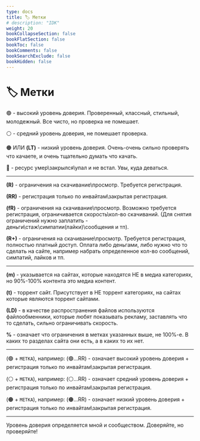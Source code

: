 ```yaml
---
type: docs
title: 🏷️ Метки
# description: "IDK"
weight: 20
bookCollapseSection: false
bookFlatSection: false
bookToc: false
bookComments: false
bookSearchExclude: false
bookHidden: false
---
```


# 🏷️ Метки

🟢 - высокий уровень доверия. Проверенный, классный, стильный, молодежный. Все чисто, но проверка не помешает.

⚪️ - средний уровень доверия, не помешает проверка.

🟠 ИЛИ **(LT)** - низкий уровень доверия. Очень-очень сильно проверять что качаете, и очень тщательно думать что качать.

🔴 - ресурс умер\закрылся\упал и не встал. Увы, куда деваться.

---

**(R)** - ограничения на скачивание\просмотр. Требуется регистрация.

**(RR)** - регистрация только по инвайтам\закрытая регистрация.

**(fR)** - ограничения на скачивание\просмотр. Возможно требуется регистрация, ограничивается скорость\кол-во скачиваний. (Для снятия ограничений нужно заплатить - деньги\стаж\симпатии(лайки)\сообщения и тп).

**(R+)** - ограничения на скачивание\просмотр. Требуется регистрация, полностью платный доступ. Оплата либо деньгами, либо нужно что то сделать на сайте, например набрать определенное кол-во сообщений, симпатий, лайков и тп.

---

**(m)** - указывается на сайтах, которые находятся НЕ в медиа категориях, но 90%-100% контента это медиа контент.

**(t)** - торрент сайт. Присутствует в НЕ торрент категориях, на сайтах которые являются торрент сайтами.

**(LD)** - в качестве распространения файлов используются файлообменники, которые любят показывать рекламу, заставлять что то сделать, сильно ограничивать скорость.

**%** - означает что ограничения в метках указанных выше, не 100%-е. В каких то разделах сайта они есть, а в каких то их нет.

---

(🟢 + `МЕТКА`), например: (🟢...RR) - означает высокий уровень доверия + регистрация только по инвайтам\закрытая регистрация.

(⚪️ + `МЕТКА`), например: (⚪️...RR) - означает средний уровень доверия + регистрация только по инвайтам\закрытая регистрация.

(🟠 + `МЕТКА`), например: (🟠...RR) - означает низкий уровень доверия + регистрация только по инвайтам\закрытая регистрация.

---

Уровень доверия определяется мной и сообществом. Доверяйте, но проверяйте!
